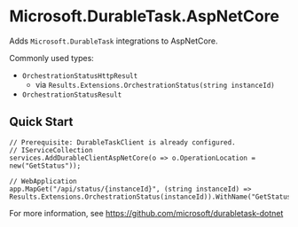 # Microsoft.DurableTask.AspNetCore

Adds `Microsoft.DurableTask` integrations to AspNetCore.

Commonly used types:
- `OrchestrationStatusHttpResult`
  - via `Results.Extensions.OrchestrationStatus(string instanceId)`
- `OrchestrationStatusResult`

## Quick Start

``` CSharp
// Prerequisite: DurableTaskClient is already configured.
// IServiceCollection
services.AddDurableClientAspNetCore(o => o.OperationLocation = new("GetStatus"));

// WebApplication
app.MapGet("/api/status/{instanceId}", (string instanceId) => Results.Extensions.OrchestrationStatus(instanceId)).WithName("GetStatus");
```

For more information, see https://github.com/microsoft/durabletask-dotnet
